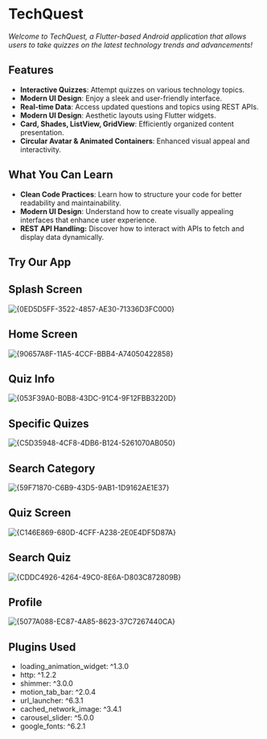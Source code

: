 # TechQuest
*Welcome to TechQuest, a Flutter-based Android application that allows users to take quizzes on the latest technology trends and advancements!*

## Features
- **Interactive Quizzes**: Attempt quizzes on various technology topics.
- **Modern UI Design**: Enjoy a sleek and user-friendly interface.
- **Real-time Data**: Access updated questions and topics using REST APIs.
- **Modern UI Design**: Aesthetic layouts using Flutter widgets.
- **Card, Shades, ListView, GridView**: Efficiently organized content presentation.
- **Circular Avatar & Animated Containers**: Enhanced visual appeal and interactivity.

## What You Can Learn
- **Clean Code Practices**: Learn how to structure your code for better readability and maintainability.
- **Modern UI Design**: Understand how to create visually appealing interfaces that enhance user experience.
- **REST API Handling:** Discover how to interact with APIs to fetch and display data dynamically.

## Try Our App 


## Splash Screen   
![{0ED5D5FF-3522-4857-AE30-71336D3FC000}](https://github.com/user-attachments/assets/d37c9284-ecf2-4a7b-9514-fde934c5630c)  

## Home Screen
![{90657A8F-11A5-4CCF-BBB4-A74050422858}](https://github.com/user-attachments/assets/cd9fa6ed-a5bf-4075-a29e-f2bf66c512e3)

## Quiz Info
![{053F39A0-B0B8-43DC-91C4-9F12FBB3220D}](https://github.com/user-attachments/assets/112677a8-fc5e-461e-af4f-13fbfaf3e9b4)

## Specific Quizes 
![{C5D35948-4CF8-4DB6-B124-5261070AB050}](https://github.com/user-attachments/assets/970a3a3e-53a5-48f6-b870-12ba0b47eac6)

## Search Category 
![{59F71870-C6B9-43D5-9AB1-1D9162AE1E37}](https://github.com/user-attachments/assets/7da17fa6-3d82-4396-ad4c-55c5e0c2fbc3)

## Quiz Screen 
![{C146E869-680D-4CFF-A238-2E0E4DF5D87A}](https://github.com/user-attachments/assets/c99a0fd5-3dcf-4f1c-af58-e2d51e88f5fd)

## Search Quiz 
![{CDDC4926-4264-49C0-8E6A-D803C872809B}](https://github.com/user-attachments/assets/247c121c-a660-46e9-ac81-129e9fa9e814)

## Profile 
![{5077A088-EC87-4A85-8623-37C7267440CA}](https://github.com/user-attachments/assets/5e2964eb-a547-4538-ae72-b4320341c060)

## Plugins Used
- loading_animation_widget: ^1.3.0
- http: ^1.2.2
- shimmer: ^3.0.0
- motion_tab_bar: ^2.0.4
- url_launcher: ^6.3.1
- cached_network_image: ^3.4.1
- carousel_slider: ^5.0.0
- google_fonts: ^6.2.1







